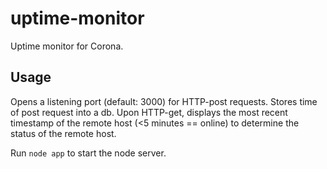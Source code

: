 # uptime-monitor

Uptime monitor for Corona.
## Usage
Opens a listening port (default: 3000) for HTTP-post requests. Stores time of post request into a db. Upon HTTP-get, displays the most recent timestamp of the remote host (&lt;5 minutes == online) to determine the status of the remote host.

Run `node app` to start the node server.
